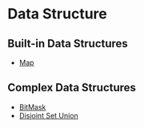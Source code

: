 # Data Structure

## Built-in Data Structures

- [Map](map.md)

## Complex Data Structures

- [BitMask](bitmask.md)
- [Disjoint Set Union](DSU.md)
